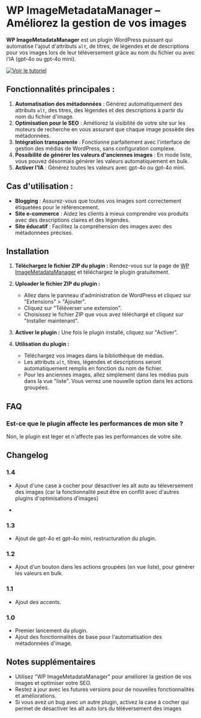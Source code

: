 # WP ImageMetadataManager – Améliorez la gestion de vos images

**WP ImageMetadataManager** est un plugin WordPress puissant qui automatise l'ajout d'attributs `alt`, de titres, de légendes et de descriptions pour vos images lors de leur téléversement grâce au nom du fichier ou avec l'IA (gpt-4o ou gpt-4o mini).

[![Voir le tutoriel](https://img.youtube.com/vi/Pf7-yTidn4g/maxresdefault.jpg)](https://www.youtube.com/watch?v=Pf7-yTidn4g)

## Fonctionnalités principales :

1. **Automatisation des métadonnées** : Générez automatiquement des attributs `alt`, des titres, des légendes et des descriptions à partir du nom du fichier d'image.
2. **Optimisation pour le SEO** : Améliorez la visibilité de votre site sur les moteurs de recherche en vous assurant que chaque image possède des métadonnées.
3. **Intégration transparente** : Fonctionne parfaitement avec l'interface de gestion des médias de WordPress, sans configuration complexe.
4. **Possibilité de générer les valeurs d'anciennes images** : En mode liste, vous pouvez désormais générer les valeurs automatiquement en bulk.
5. **Activer l'IA** : Générez toutes les valeurs avec gpt-4o ou gpt-4o mini.

## Cas d'utilisation :

- **Blogging** : Assurez-vous que toutes vos images sont correctement étiquetées pour le référencement.
- **Site e-commerce** : Aidez les clients à mieux comprendre vos produits avec des descriptions claires et des légendes.
- **Site éducatif** : Facilitez la compréhension des images avec des métadonnées précises.

## Installation

1. **Téléchargez le fichier ZIP du plugin :**
   Rendez-vous sur la page de [WP ImageMetadataManager](https://kevin-benabdelhak.fr/plugins/wp-imagemetadatamanager/) et téléchargez le plugin gratuitement.

2. **Uploader le fichier ZIP du plugin :**
   - Allez dans le panneau d'administration de WordPress et cliquez sur "Extensions" > "Ajouter".
   - Cliquez sur "Téléverser une extension".
   - Choisissez le fichier ZIP que vous avez téléchargé et cliquez sur "Installer maintenant".

3. **Activer le plugin :**
   Une fois le plugin installé, cliquez sur "Activer".

4. **Utilisation du plugin :**
   - Téléchargez vos images dans la bibliothèque de médias.
   - Les attributs `alt`, titres, légendes et descriptions seront automatiquement remplis en fonction du nom de fichier.
   - Pour les anciennes images, allez simplement dans les médias puis dans la vue "liste". Vous verrez une nouvelle option dans les actions groupées.

## FAQ

### Est-ce que le plugin affecte les performances de mon site ?

Non, le plugin est léger et n'affecte pas les performances de votre site.

## Changelog

### 1.4
* Ajout d'une case à cocher pour désactiver les alt auto au téleversement des images (car la fonctionnalité peut être en conflit avec d'autres plugins d'optimisations d'images)

* 
### 1.3
* Ajout de gpt-4o et gpt-4o mini, restructuration du plugin.

### 1.2
* Ajout d'un bouton dans les actions groupées (en vue liste), pour générer les valeurs en bulk.

### 1.1
* Ajout des accents.

### 1.0
* Premier lancement du plugin.
* Ajout des fonctionnalités de base pour l'automatisation des métadonnées d'image.


## Notes supplémentaires

* Utilisez "WP ImageMetadataManager" pour améliorer la gestion de vos images et optimiser votre SEO.
* Restez à jour avec les futures versions pour de nouvelles fonctionnalités et améliorations.
* Si vous avez un bug avec un autre plugin, activez la case à cocher qui permet de désactiver les alt auto lors du téléversement des images
